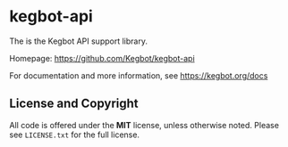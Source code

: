# kegbot-api

The is the Kegbot API support library.

Homepage: https://github.com/Kegbot/kegbot-api

For documentation and more information, see https://kegbot.org/docs

## License and Copyright

All code is offered under the **MIT** license, unless otherwise noted.  Please
see `LICENSE.txt` for the full license.

